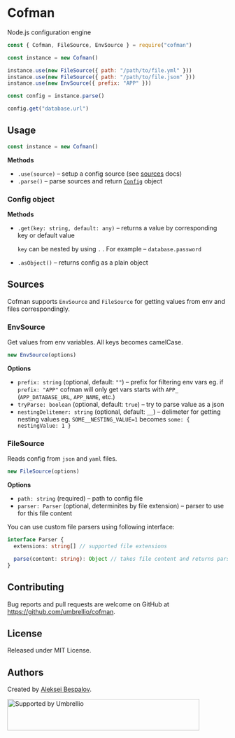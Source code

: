 # Cofman

Node.js configuration engine

```js
const { Cofman, FileSource, EnvSource } = require("cofman")

const instance = new Cofman()

instance.use(new FileSource({ path: "/path/to/file.yml" }))
instance.use(new FileSource({ path: "/path/to/file.json" }))
instance.use(new EnvSource({ prefix: "APP" }))

const config = instance.parse()

config.get("database.url")
```

## Usage

```js
const instance = new Cofman()
```

**Methods**

- `.use(source)` – setup a config source (see [sources](#sources) docs)
- `.parse()` – parse sources and return [`Config`](#config-object) object

### Config object

**Methods**

- `.get(key: string, default: any)` – returns a value by corresponding key or default value

  `key` can be nested by using `.` . For example – `database.password`

- `.asObject()` – returns config as a plain object

## Sources

Cofman supports `EnvSource` and `FileSource` for getting values from env and files correspondingly.

### EnvSource

Get values from env variables. All keys becomes camelCase.

```js
new EnvSource(options)
```

**Options**

- `prefix: string` (optional, default: `""`) – prefix for filtering env vars
  eg. if `prefix: "APP"` cofman will only get vars starts with `APP_` (`APP_DATABASE_URL`, `APP_NAME`, etc.)
- `tryParse: boolean` (optional, default: `true`) – try to parse value as a json
- `nestingDelitemer: string` (optional, default: `__`) – delimeter for getting nesting values
  eg. `SOME__NESTING_VALUE=1` becomes `some: { nestingValue: 1 }`

### FileSource

Reads config from `json` and `yaml` files.

```js
new FileSource(options)
```

**Options**

- `path: string` (required)  – path to config file
- `parser: Parser` (optional, determinites by file extension) – parser to use for this file content

You can use custom file parsers using following interface:

```ts
interface Parser {
  extensions: string[] // supported file extensions

  parse(content: string): Object // takes file content and returns parsed object
}
```

## Contributing

Bug reports and pull requests are welcome on GitHub at https://github.com/umbrellio/cofman.

## License

Released under MIT License.

## Authors

Created by [Aleksei Bespalov](https://github.com/nulldef).

<a href="https://github.com/umbrellio/">
<img style="float: left;" src="https://umbrellio.github.io/Umbrellio/supported_by_umbrellio.svg" alt="Supported by Umbrellio" width="439" height="72">
</a>
